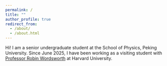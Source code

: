 ```yaml
---
permalink: /
title: ""
author_profile: true
redirect_from: 
  - /about/
  - /about.html
---
```


Hi! I am a senior undergraduate student at the School of Physics, Peking University. Since June 2025, I have been working as a visiting student with [Professor Robin Wordsworth](http://people.seas.harvard.edu/~rwordsworth) at Harvard University.
